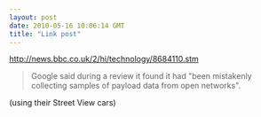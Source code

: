 ```yaml
---
layout: post
date: 2010-05-16 10:06:14 GMT
title: "Link post"
---
```

<http://news.bbc.co.uk/2/hi/technology/8684110.stm>

> Google said during a review it found it had "been mistakenly collecting samples of payload data from open networks".

(using their Street View cars)